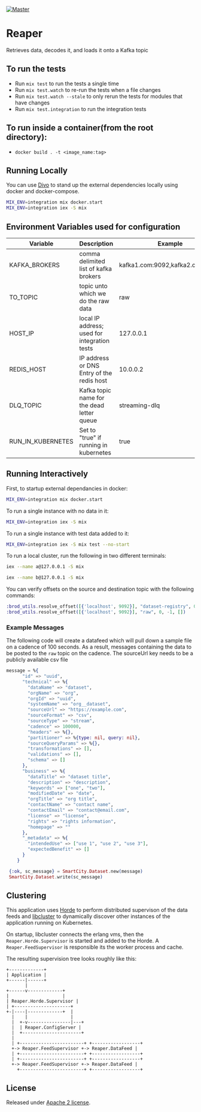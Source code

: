 [![Master](https://travis-ci.org/smartcitiesdata/reaper.svg?branch=master)](https://travis-ci.org/smartcitiesdata/reaper)

# Reaper

Retrieves data, decodes it, and loads it onto a Kafka topic

## To run the tests

  * Run `mix test` to run the tests a single time
  * Run `mix test.watch` to re-run the tests when a file changes
  * Run `mix test.watch --stale` to only rerun the tests for modules that have changes
  * Run `mix test.integration` to run the integration tests

## To run inside a container(from the root directory):
  * `docker build . -t <image_name:tag>`

## Running Locally

You can use [Divo](https://hexdocs.pm/divo/) to stand up the external dependencies locally using docker and docker-compose.

```bash
MIX_ENV=integration mix docker.start
MIX_ENV=integration iex -S mix
```

## Environment Variables used for configuration

| Variable | Description | Example |
| -------- | ----------- | ------- |
| KAFKA_BROKERS | comma delimited list of kafka brokers | kafka1.com:9092,kafka2.com:9092 |
| TO_TOPIC | topic unto which we do the raw data | raw |
| HOST_IP | local IP address; used for integration tests | 127.0.0.1 |
| REDIS_HOST | IP address or DNS Entry of the redis host | 10.0.0.2 |
| DLQ_TOPIC | Kafka topic name for the dead letter queue | streaming-dlq |
| RUN_IN_KUBERNETES | Set to "true" if running in kubernetes | true |


## Running Interactively

First, to startup external dependancies in docker:
```bash
MIX_ENV=integration mix docker.start
```

To run a single instance with no data in it:

```bash
MIX_ENV=integration iex -S mix
```

To run a single instance with test data added to it:

```bash
MIX_ENV=integration iex -S mix test --no-start
```

To run a local cluster, run the following in two different terminals:

```bash
iex --name a@127.0.0.1 -S mix
```

```bash
iex --name b@127.0.0.1 -S mix
```

You can verify offsets on the source and destination topic with the following commands:

```elixir
:brod_utils.resolve_offset([{'localhost', 9092}], "dataset-registry", 0, -1, [])
:brod_utils.resolve_offset([{'localhost', 9092}], "raw", 0, -1, [])
```

### Example Messages

The following code will create a datafeed which will pull down a sample file on a cadence of 100 seconds. As a result, messages containing the data to be posted to the `raw` topic on the cadence.  The sourceUrl key needs to be a publicly available csv file
```elixir
message = %{
      "id" => "uuid",
      "technical" => %{
        "dataName" => "dataset",
        "orgName" => "org",
        "orgId" => "uuid",
        "systemName" => "org__dataset",
        "sourceUrl" => "https://example.com",
        "sourceFormat" => "csv",
        "sourceType" => "stream",
        "cadence" => 100000,
        "headers" => %{},
        "partitioner" => %{type: nil, query: nil},
        "sourceQueryParams" => %{},
        "transformations" => [],
        "validations" => [],
        "schema" => []
      },
      "business" => %{
        "dataTitle" => "dataset title",
        "description" => "description",
        "keywords" => ["one", "two"],
        "modifiedDate" => "date",
        "orgTitle" => "org title",
        "contactName" => "contact name",
        "contactEmail" => "contact@email.com",
        "license" => "license",
        "rights" => "rights information",
        "homepage" => ""
      },
      "_metadata" => %{
        "intendedUse" => ["use 1", "use 2", "use 3"],
        "expectedBenefit" => []
      }
    }

 {:ok, sc_message} = SmartCity.Dataset.new(message)
 SmartCity.Dataset.write(sc_message)
```

## Clustering

This application uses [Horde](https://hexdocs.pm/horde/api-reference.html) to perform distributed supervison of the data feeds and [libcluster](https://hexdocs.pm/libcluster/readme.html) to dynamically discover other instances of the application running on Kubernetes.

On startup, libcluster connects the erlang vms, then the `Reaper.Horde.Supervisor` is started and added to the Horde. A `Reaper.FeedSupervisor` is responsible its the worker process and cache.

The resulting supervision tree looks roughly like this:
```
+-------------+
| Application |
+------|------+
       |
+------v-------------+
|                    |
| Reaper.Horde.Supervisor |
| +---------------------+
+-|----|-------------+  |
  |    |                |
  |  +-v----------------|---+
  |  | Reaper.ConfigServer |
  |  +----------------------+
  |
  | +------------------------+ +------------------+
  +-> Reaper.FeedSupervisor +-> Reaper.DataFeed |
  | +------------------------+ +------------------+
  | +------------------------+ +------------------+
  +-> Reaper.FeedSupervisor +-> Reaper.DataFeed |
    +------------------------+ +------------------+
```

## License

Released under [Apache 2 license](https://github.com/smartcitiesdata/reaper/blob/master/LICENSE).
